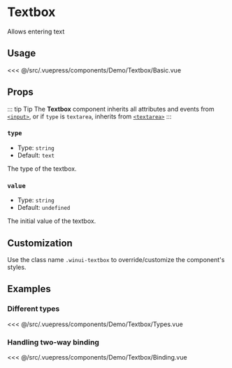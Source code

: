 # Textbox

<Content-Subtitle>Allows entering text</Content-Subtitle>

<Misc-Ad />

## Usage

<Content-Example>

<div><Demo-Textbox-Basic /></div>

<<< @/src/.vuepress/components/Demo/Textbox/Basic.vue

</Content-Example>

## Props

::: tip Tip
The __Textbox__ component inherits all attributes and events from [`<input>`](https://developer.mozilla.org/en-US/docs/Web/HTML/Element/input), or if `type` is `textarea`, inherits from [`<textarea>`](https://developer.mozilla.org/en-US/docs/Web/HTML/Element/textarea)
:::

### `type` <Badge text="optional" type="tip" />

- Type: `string`
- Default: `text`

The type of the textbox.

### `value` <Badge text="optional" type="tip" />

- Type: `string`
- Default: `undefined`

The initial value of the textbox.

## Customization

Use the class name `.winui-textbox` to override/customize the component's styles.

## Examples

### Different types

<Content-Example>

<div><Demo-Textbox-Types /></div>

<<< @/src/.vuepress/components/Demo/Textbox/Types.vue

</Content-Example>

### Handling two-way binding

<Content-Example>

<div><Demo-Textbox-Binding /></div>

<<< @/src/.vuepress/components/Demo/Textbox/Binding.vue

</Content-Example>

<Misc-Ad />
